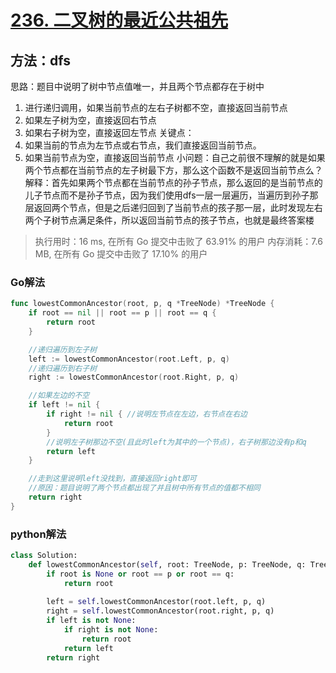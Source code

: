 # [236. 二叉树的最近公共祖先](https://leetcode-cn.com/problems/lowest-common-ancestor-of-a-binary-tree/)

## 方法：dfs
思路：题目中说明了树中节点值唯一，并且两个节点都存在于树中

1. 进行递归调用，如果当前节点的左右子树都不空，直接返回当前节点
2. 如果左子树为空，直接返回右节点
3. 如果右子树为空，直接返回左节点
关键点：
1. 如果当前的节点为左节点或右节点，我们直接返回当前节点。
2. 如果当前节点为空，直接返回当前节点
小问题：自己之前很不理解的就是如果两个节点都在当前节点的左子树最下方，那么这个函数不是返回当前节点么？
		解释：首先如果两个节点都在当前节点的孙子节点，那么返回的是当前节点的儿子节点而不是孙子节点，因为我们使用dfs一层一层遍历，当遍历到孙子那层返回两个节点，但是之后递归回到了当前节点的孩子那一层，此时发现左右两个子树节点满足条件，所以返回当前节点的孩子节点，也就是最终答案楼

> 执行用时：16 ms, 在所有 Go 提交中击败了 63.91% 的用户
> 		内存消耗：7.6 MB, 在所有 Go 提交中击败了 17.10% 的用户

### Go解法

```go
func lowestCommonAncestor(root, p, q *TreeNode) *TreeNode {
	if root == nil || root == p || root == q {
		return root
	}

	//递归遍历到左子树
	left := lowestCommonAncestor(root.Left, p, q)
	//递归遍历到右子树
	right := lowestCommonAncestor(root.Right, p, q)

	//如果左边的不空
	if left != nil {
		if right != nil { //说明左节点在左边，右节点在右边
			return root
		}
		//说明左子树那边不空(且此时left为其中的一个节点)，右子树那边没有p和q
		return left
	}

	//走到这里说明left没找到，直接返回right即可
	//原因：题目说明了两个节点都出现了并且树中所有节点的值都不相同
	return right
}
```

### python解法

```python
class Solution:
    def lowestCommonAncestor(self, root: TreeNode, p: TreeNode, q: TreeNode) -> TreeNode:
        if root is None or root == p or root == q:
            return root
        
        left = self.lowestCommonAncestor(root.left, p, q)
        right = self.lowestCommonAncestor(root.right, p, q)
        if left is not None:
            if right is not None:
                return root
            return left
        return right
```

